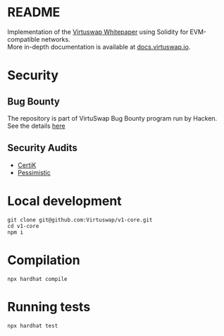# README #

Implementation of the [Virtuswap Whitepaper]( https://virtuswap.io/wp-content/uploads/2021/11/WP-Virtuswap-Oct-18-2021.pdf) using Solidity for EVM-compatible networks.  
More in-depth documentation is available at [docs.virtuswap.io](https://docs.virtuswap.io).  

#  Security  #

## Bug Bounty
The repository is part of VirtuSwap Bug Bounty program run by Hacken. See the details [here](https://hackenproof.com/virtuswap)

## Security Audits
-   [CertiK](https://github.com/Virtuswap/v1-core/blob/main/audits/REP-final-20220915T000103Z.pdf)
-   [Pessimistic](https://github.com/Virtuswap/v1-core/blob/main/audits/VirtuSwap_Security_Analysis_by_Pessimistic.pdfß)

#  Local development #

```
git clone git@github.com:Virtuswap/v1-core.git
cd v1-core
npm i
```


# Compilation #
```
npx hardhat compile
```

# Running tests #
```
npx hardhat test
```
